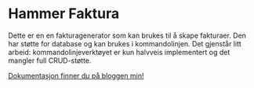 # Hammer Faktura

Dette er en en fakturagenerator som kan brukes til å skape fakturaer. Den har støtte for database og kan brukes i kommandolinjen. Det gjenstår litt arbeid: kommandolinjeverktøyet er kun halvveis implementert og det mangler full CRUD-støtte.

[Dokumentasjon finner du på bloggen min!](https://www.olehammersland.com/blogg/hammer_faktura_versjon_3/#dokumentasjon)

